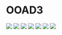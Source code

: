# OOAD3
<img src="guitar3-7">
<img src="guitar3-1">
<img src="guitar3-2">
<img src="guitar3-4">
<img src="guitar3-5">
<img src="guitar3-6">
<img src="guitar3-8">
